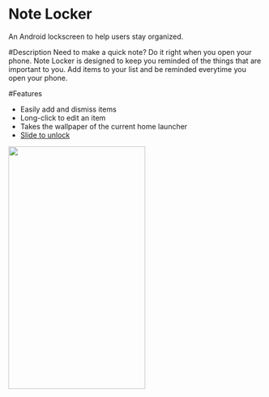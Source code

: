 # Note Locker
An Android lockscreen to help users stay organized.

#Description
Need to make a quick note? Do it right when you open your phone. Note Locker is designed to keep you reminded of the things that are important to you. Add items to your list and 
be reminded everytime you open your phone.

#Features
- Easily add and dismiss items
- Long-click to edit an item
- Takes the wallpaper of the current home launcher
- <a href ="https://github.com/y8hamon/Slide-To-Unlock"> Slide to unlock</a>

<img src="https://dl2.pushbulletusercontent.com/7VYkPIK5UkbRaRFfNIsaV3sKpyzxXELN/Screenshot_2016-01-01-03-58-09.png" width="270px" height="480px" />

